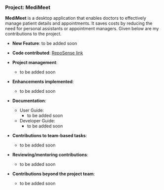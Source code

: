 ### Project: MediMeet

**MediMeet** is a desktop application that enables doctors to effectively manage patient details and appointments. It saves costs by reducing the need for personal assistants or appointment managers.
Given below are my contributions to the project.

* **New Feature**: to be added soon

* **Code contributed**: [RepoSense link](https://nus-cs2103-ay2223s2.github.io/tp-dashboard/?search=Jayanth-Balasubramanian&sort=groupTitle&sortWithin=title&timeframe=commit&mergegroup=&groupSelect=groupByRepos&breakdown=true&checkedFileTypes=docs~functional-code~test-code~other&since=2023-02-17&tabOpen=true&tabType=authorship&tabAuthor=Jayanth-Balasubramanian&tabRepo=AY2223S2-CS2103T-W12-4%2Ftp%5Bmaster%5D&authorshipIsMergeGroup=false&authorshipFileTypes=&authorshipIsBinaryFileTypeChecked=false&authorshipIsIgnoredFilesChecked=false)

* **Project management**:
    * to be added soon

* **Enhancements implemented**:
    * to be added soon

* **Documentation**:
    * User Guide:
        * to be added soon
    * Developer Guide:
        * to be added soon

* **Contributions to team-based tasks**:
    * to be added soon

* **Reviewing/mentoring contributions**:
    * to be added soon

* **Contributions beyond the project team**:
    * to be added soon
